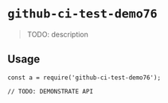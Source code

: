 
# `github-ci-test-demo76`

> TODO: description

## Usage

```
const a = require('github-ci-test-demo76');

// TODO: DEMONSTRATE API
```

